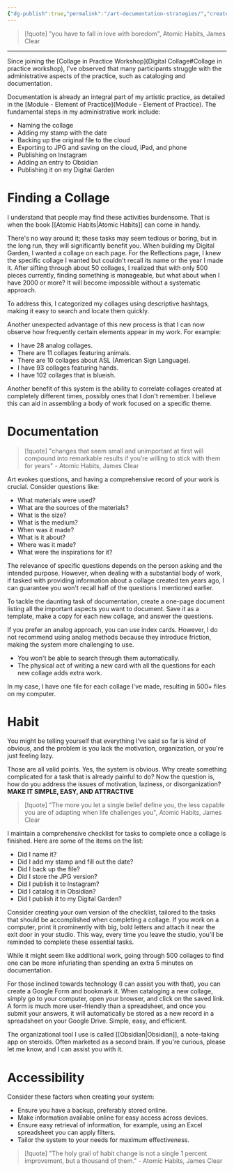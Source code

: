 ```yaml
---
{"dg-publish":true,"permalink":"/art-documentation-strategies/","created":"2024-01-11T09:05:11.455-05:00","updated":"2024-01-11T10:15:02.269-05:00"}
---
```


> [!quote] "you have to fall in love with boredom", Atomic Habits, James Clear

---

Since joining the [Collage in Practice Workshop](Digital Collage#Collage in practice workshop), I've observed that many participants struggle with the administrative aspects of the practice, such as cataloging and documentation.

Documentation is already an integral part of my artistic practice, as detailed in the [Module - Element of Practice](Module - Element of Practice). The fundamental steps in my administrative work include:

- Naming the collage
- Adding my stamp with the date
- Backing up the original file to the cloud
- Exporting to JPG and saving on the cloud, iPad, and phone
- Publishing on Instagram
- Adding an entry to Obsidian
- Publishing it on my Digital Garden

# Finding a Collage

I understand that people may find these activities burdensome. That is when the book [[Atomic Habits\|Atomic Habits]] can come in handy.

There's no way around it; these tasks may seem tedious or boring, but in the long run, they will significantly benefit you. When building my Digital Garden, I wanted a collage on each page. For the Reflections page, I knew the specific collage I wanted but couldn't recall its name or the year I made it. After sifting through about 50 collages, I realized that with only 500 pieces currently, finding something is manageable, but what about when I have 2000 or more? It will become impossible without a systematic approach.

To address this, I categorized my collages using descriptive hashtags, making it easy to search and locate them quickly.

Another unexpected advantage of this new process is that I can now observe how frequently certain elements appear in my work. For example:

- I have 28 analog collages.
- There are 11 collages featuring animals.
- There are 10 collages about ASL (American Sign Language).
- I have 93 collages featuring hands.
- I have 102 collages that is blueish.

Another benefit of this system is the ability to correlate collages created at completely different times, possibly ones that I don't remember. I believe this can aid in assembling a body of work focused on a specific theme.

# Documentation

> [!quote] "changes that seem small and unimportant at first will compound into remarkable results if you’re willing to stick with them for years" - Atomic Habits, James Clear

Art evokes questions, and having a comprehensive record of your work is crucial. Consider questions like:

- What materials were used?
- What are the sources of the materials?
- What is the size?
- What is the medium?
- When was it made?
- What is it about?
- Where was it made?
- What were the inspirations for it?

The relevance of specific questions depends on the person asking and the intended purpose. However, when dealing with a substantial body of work, if tasked with providing information about a collage created ten years ago, I can guarantee you won't recall half of the questions I mentioned earlier.

To tackle the daunting task of documentation, create a one-page document listing all the important aspects you want to document. Save it as a template, make a copy for each new collage, and answer the questions.

If you prefer an analog approach, you can use index cards. However, I do not recommend using analog methods because they introduce friction, making the system more challenging to use.

- You won't be able to search through them automatically.
- The physical act of writing a new card with all the questions for each new collage adds extra work.

In my case, I have one file for each collage I've made, resulting in 500+ files on my computer.

# Habit

You might be telling yourself that everything I've said so far is kind of obvious, and the problem is you lack the motivation, organization, or you're just feeling lazy.

Those are all valid points. Yes, the system is obvious. Why create something complicated for a task that is already painful to do? Now the question is, how do you address the issues of motivation, laziness, or disorganization? **MAKE IT SIMPLE, EASY, AND ATTRACTIVE**

> [!quote] "The more you let a single belief define you, the less capable you are of adapting when life challenges you", Atomic Habits, James Clear

I maintain a comprehensive checklist for tasks to complete once a collage is finished. Here are some of the items on the list:

- Did I name it?
- Did I add my stamp and fill out the date?
- Did I back up the file?
- Did I store the JPG version?
- Did I publish it to Instagram?
- Did I catalog it in Obsidian?
- Did I publish it to my Digital Garden?

Consider creating your own version of the checklist, tailored to the tasks that should be accomplished when completing a collage. If you work on a computer, print it prominently with big, bold letters and attach it near the exit door in your studio. This way, every time you leave the studio, you'll be reminded to complete these essential tasks.

While it might seem like additional work, going through 500 collages to find one can be more infuriating than spending an extra 5 minutes on documentation.

For those inclined towards technology (I can assist you with that), you can create a Google Form and bookmark it. When cataloging a new collage, simply go to your computer, open your browser, and click on the saved link. A form is much more user-friendly than a spreadsheet, and once you submit your answers, it will automatically be stored as a new record in a spreadsheet on your Google Drive. Simple, easy, and efficient.

The organizational tool I use is called [[Obsidian\|Obsidian]], a note-taking app on steroids. Often marketed as a second brain. If you're curious, please let me know, and I can assist you with it.

# Accessibility

Consider these factors when creating your system:

- Ensure you have a backup, preferably stored online.
- Make information available online for easy access across devices.
- Ensure easy retrieval of information, for example, using an Excel spreadsheet you can apply filters.
- Tailor the system to your needs for maximum effectiveness.

> [!quote] "The holy grail of habit change is not a single 1 percent improvement, but a thousand of them." - Atomic Habits, James Clear
